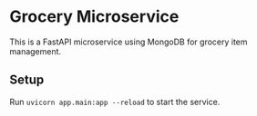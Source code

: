 # Grocery Microservice
This is a FastAPI microservice using MongoDB for grocery item management.

## Setup
Run `uvicorn app.main:app --reload` to start the service.